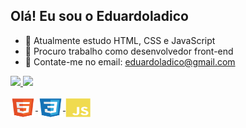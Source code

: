 ## Olá! Eu sou o Eduardoladico

- 🔭 Atualmente estudo HTML, CSS e JavaScript
- 🌱 Procuro trabalho como desenvolvedor front-end
- 🎈 Contate-me no email: eduardoladico@gmail.com


<div>
  <a href="https://github.com/EduardoLadico">
  <img height="180em" src="https://github-readme-stats.vercel.app/api?username=EduardoLadico&show_icons=true&theme=dracula&include_all_commits=true&count_private=true"/>
  <img height="180em" src="https://github-readme-stats.vercel.app/api/top-langs/?username=EduardoLadico&layout=compact&langs_count=7&theme=dracula"/>
</div>

<div style="display: inline_block"><br>
  <img align="center" alt="Rafa-HTML" height="30" width="40" src="https://raw.githubusercontent.com/devicons/devicon/master/icons/html5/html5-original.svg">
  <img align="center" alt="Rafa-CSS" height="30" width="40" src="https://raw.githubusercontent.com/devicons/devicon/master/icons/css3/css3-original.svg">
  <img align="center" alt="Rafa-Js" height="30" width="40" src="https://raw.githubusercontent.com/devicons/devicon/master/icons/javascript/javascript-plain.svg">





